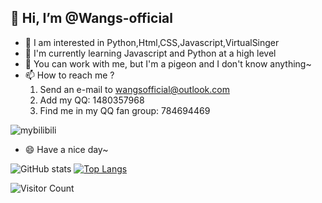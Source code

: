 ## 👋 Hi, I’m @Wangs-official
- 👀 I am interested in Python,Html,CSS,Javascript,VirtualSinger 
- 🌱 I'm currently learning Javascript and Python at a high level
- 💞️ You can work with me, but I'm a pigeon and I don't know anything~
- 📫 How to reach me ?
  1. Send an e-mail to wangsofficial@outlook.com
  2. Add my QQ: 1480357968
  3. Find me in my QQ fan group: 784694469
 
![mybilibili](https://stats.justsong.cn/api/bilibili/?id=2128949940)

- 😄 Have a nice day~

![GitHub stats](https://github-readme-stats.vercel.app/api?username=wangs-official)
[![Top Langs](https://github-readme-stats.vercel.app/api/top-langs/?username=wangs-official)](https://github.com/wangs-official/github-readme-stats)

![Visitor Count](https://profile-counter.glitch.me/wangs-official/count.svg)
